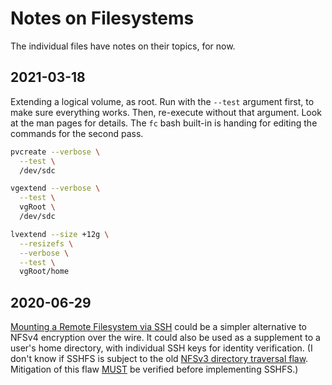 # Notes on Filesystems
<!-- ----1----5----2----5----3----5----4----5----5----6----5----7----5- -->
The individual files have notes on their topics, for now.


## 2021-03-18

Extending a logical volume, as root. Run with the `--test` argument first,
to make sure everything works. Then, re-execute without that argument. Look at
the man pages for details. The `fc` bash built-in is handing for editing the
commands for the second pass.

```bash
pvcreate --verbose \
  --test \
  /dev/sdc

vgextend --verbose \
  --test \
  vgRoot \
  /dev/sdc

lvextend --size +12g \
  --resizefs \
  --verbose \
  --test \
  vgRoot/home

```


## 2020-06-29

[Mounting a Remote Filesystem via SSH][sshfs] could be a simpler
alternative to NFSv4 encryption over the wire. It could also be used as a
supplement to a user's home directory, with individual SSH keys for
identity verification. (I don't know if SSHFS is subject to the old [NFSv3
directory traversal flaw][cve19990166]. Mitigation of this flaw [MUST][]
be verified before implementing SSHFS.)

[sshfs]: https://www.digitalocean.com/community/tutorials/how-to-use-sshfs-to-mount-remote-file-systems-over-ssh
[cve19990166]: https://cve.mitre.org/cgi-bin/cvename.cgi?name=CVE-1999-0166
[MUST]: https://tools.ietf.org/html/rfc2119
